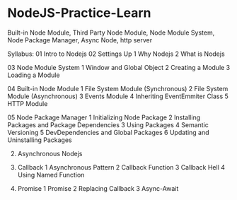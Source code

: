 # NodeJS-Practice-Learn
Built-in Node Module, Third Party Node Module, Node Module System, Node Package Manager, Async Node, http server

Syllabus:
01 Intro to Nodejs
02 Settings Up
1 Why Nodejs
2 What is Nodejs

03 Node Module System
1 Window and Global Object
2 Creating a Module
3 Loading a Module

04 Built-in Node Module
1 File System Module (Synchronous)
2 File System Module (Asynchronous)
3 Events Module
4 Inheriting EventEmmiter Class
5 HTTP Module

05 Node Package Manager
1 Initializing Node Package
2 Installing Packages and Package Dependencies
3 Using Packages
4 Semantic Versioning
5 DevDependencies and Global Packages
6 Updating and Uninstalling Packages


02. Asynchronous Nodejs
3. Callback
1 Asynchronous Pattern
2 Callback Function
3 Callback Hell
4 Using Named Function

02. Promise
1 Promise
2 Replacing Callback
3 Async-Await
